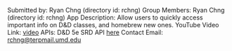 Submitted by: Ryan Chng (directory id: rchng)
Group Members: Ryan Chng (directory id: rchng)
App Description: Allow users to quickly access important info on D&D classes, and homebrew new ones.
YouTube Video Link: [video](https://5e-bits.github.io/docs/)
APIs: D&D 5e SRD API [here](https://api.open5e.com/v1/classes/)
Contact Email:  rchng@terpmail.umd.edu